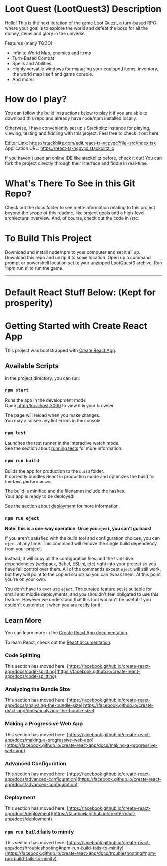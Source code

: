 # Loot Quest (LootQuest3) Description

Hello! This is the next iteration of the game Loot Quest, a turn-based RPG where your goal is to explore the world and defeat the boss for all the money, items and glory in the universe.

Features (many TODO):
- Infinite World Map, enemies and items
- Turn-Based Combat
- Spells and Abilities
- Highly versatile windows for managing your equipped items, inventory, the world map itself and game console.
- And more!

# How do I play?

You can follow the build instructions below to play it if you are able to download this repo and already have node/npm installed locally.

Otherwise, I have conveniently set up a Stackblitz instance for playing, viewing, testing and fiddling with this project. Feel free to check it out here:

Editor Link: https://stackblitz.com/edit/react-ts-ncpvqc?file=src/index.tsx
Application URL: https://react-ts-ncpvqc.stackblitz.io

If you haven't used an online IDE like stackblitz before, check it out! You can fork the project directly through their interface and fiddle in real-time.

# What's There To See in this Git Repo?

Check out the docs folder to see meta-information relating to this project beyond the scope of this readme, like project goals and a high-level archiectural overview. And, of course, check out the code in /src.

# To Build This Project

Download and install node/npm to your computer and set it all up.
Download this repo and unzip it to some location.
Open up a command prompt or powershell location set to your unzipped LootQuest3 archive.
Run 'npm run s' to run the game.

***
# Default React Stuff Below: (Kept for prosperity)

# Getting Started with Create React App

This project was bootstrapped with [Create React App](https://github.com/facebook/create-react-app).

## Available Scripts

In the project directory, you can run:

### `npm start`

Runs the app in the development mode.\
Open [http://localhost:3000](http://localhost:3000) to view it in your browser.

The page will reload when you make changes.\
You may also see any lint errors in the console.

### `npm test`

Launches the test runner in the interactive watch mode.\
See the section about [running tests](https://facebook.github.io/create-react-app/docs/running-tests) for more information.

### `npm run build`

Builds the app for production to the `build` folder.\
It correctly bundles React in production mode and optimizes the build for the best performance.

The build is minified and the filenames include the hashes.\
Your app is ready to be deployed!

See the section about [deployment](https://facebook.github.io/create-react-app/docs/deployment) for more information.

### `npm run eject`

**Note: this is a one-way operation. Once you `eject`, you can't go back!**

If you aren't satisfied with the build tool and configuration choices, you can `eject` at any time. This command will remove the single build dependency from your project.

Instead, it will copy all the configuration files and the transitive dependencies (webpack, Babel, ESLint, etc) right into your project so you have full control over them. All of the commands except `eject` will still work, but they will point to the copied scripts so you can tweak them. At this point you're on your own.

You don't have to ever use `eject`. The curated feature set is suitable for small and middle deployments, and you shouldn't feel obligated to use this feature. However we understand that this tool wouldn't be useful if you couldn't customize it when you are ready for it.

## Learn More

You can learn more in the [Create React App documentation](https://facebook.github.io/create-react-app/docs/getting-started).

To learn React, check out the [React documentation](https://reactjs.org/).

### Code Splitting

This section has moved here: [https://facebook.github.io/create-react-app/docs/code-splitting](https://facebook.github.io/create-react-app/docs/code-splitting)

### Analyzing the Bundle Size

This section has moved here: [https://facebook.github.io/create-react-app/docs/analyzing-the-bundle-size](https://facebook.github.io/create-react-app/docs/analyzing-the-bundle-size)

### Making a Progressive Web App

This section has moved here: [https://facebook.github.io/create-react-app/docs/making-a-progressive-web-app](https://facebook.github.io/create-react-app/docs/making-a-progressive-web-app)

### Advanced Configuration

This section has moved here: [https://facebook.github.io/create-react-app/docs/advanced-configuration](https://facebook.github.io/create-react-app/docs/advanced-configuration)

### Deployment

This section has moved here: [https://facebook.github.io/create-react-app/docs/deployment](https://facebook.github.io/create-react-app/docs/deployment)

### `npm run build` fails to minify

This section has moved here: [https://facebook.github.io/create-react-app/docs/troubleshooting#npm-run-build-fails-to-minify](https://facebook.github.io/create-react-app/docs/troubleshooting#npm-run-build-fails-to-minify)

